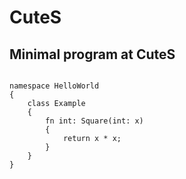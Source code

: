 # CuteS 

## Minimal program at CuteS

```CuteS

namespace HelloWorld
{
    class Example
    {
        fn int: Square(int: x)
        {
            return x * x;
        }    
    }
}

```
